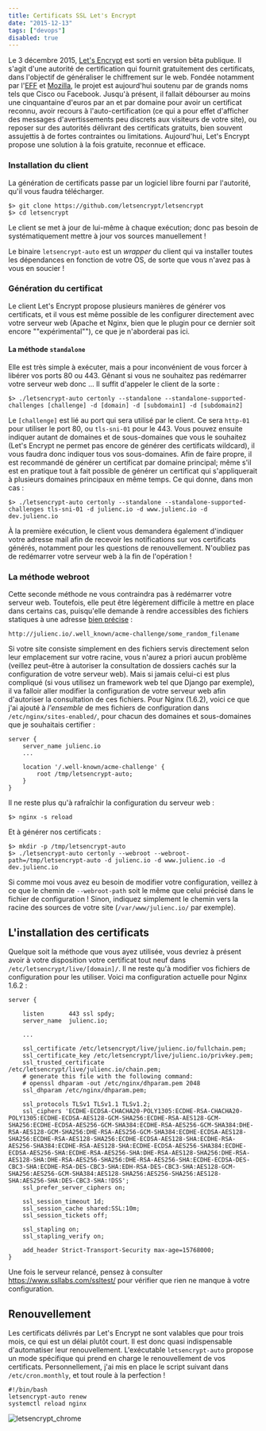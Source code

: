 ```yaml
---
title: Certificats SSL Let's Encrypt
date: "2015-12-13"
tags: ["devops"]
disabled: true
---
```


Le 3 décembre 2015, [Let's Encrypt](https://letsencrypt.org/) est sorti en version bêta publique. Il s'agit d'une autorité de certification qui fournit gratuitement des certificats, dans l'objectif de généraliser le chiffrement sur le web. Fondée notamment par l'[EFF](https://www.eff.org/) et [Mozilla](https://www.mozilla.org/), le projet est aujourd'hui soutenu par de grands noms tels que Cisco ou Facebook.
Jusqu'à présent, il fallait débourser au moins une cinquantaine d'euros par an et par domaine pour avoir un certificat reconnu, avoir recours à l'auto-certification (ce qui a pour effet d'afficher des messages d'avertissements peu discrets aux visiteurs de votre site), ou reposer sur des autorités délivrant des certificats gratuits, bien souvent assujettis à de fortes contraintes ou limitations. Aujourd'hui, Let's Encrypt propose une solution à la fois gratuite, reconnue et efficace.

### Installation du client

La génération de certificats passe par un logiciel libre fourni par l'autorité, qu'il vous faudra télécharger.

    $> git clone https://github.com/letsencrypt/letsencrypt
    $> cd letsencrypt
    
Le client se met à jour de lui-même à chaque exécution; donc pas besoin de systématiquement mettre à jour vos sources manuellement&nbsp;!

Le binaire `letsencrypt-auto` est un _wrapper_ du client qui va installer toutes les dépendances en fonction de votre OS, de sorte que vous n'avez pas à vous en soucier&nbsp;!

### Génération du certificat

Le client Let's Encrypt propose plusieurs manières de générer vos certificats, et il vous est même possible de les configurer directement avec votre serveur web (Apache et Nginx, bien que le plugin pour ce dernier soit encore ""expérimental""), ce que je n'aborderai pas ici.

#### La méthode `standalone`

Elle est très simple à exécuter, mais a pour inconvénient de vous forcer à libérer vos ports 80 ou 443. Gênant si vous ne souhaitez pas redémarrer votre serveur web donc ...
Il suffit d'appeler le client de la sorte :

    $> ./letsencrypt-auto certonly --standalone --standalone-supported-challenges [challenge] -d [domain] -d [subdomain1] -d [subdomain2]
    
Le `[challenge]` est lié au port qui sera utilisé par le client. Ce sera `http-01` pour utiliser le port 80, ou `tls-sni-01` pour le 443. Vous pouvez ensuite indiquer autant de domaines et de sous-domaines que vous le souhaitez (Let's Encrypt ne permet pas encore de générer des certificats wildcard), il vous faudra donc indiquer tous vos sous-domaines. Afin de faire propre, il est recommandé de générer un certificat par domaine principal; même s'il est en pratique tout à fait possible de générer un certificat qui s'appliquerait à plusieurs domaines principaux en même temps. Ce qui donne, dans mon cas&nbsp;:

    $> ./letsencrypt-auto certonly --standalone --standalone-supported-challenges tls-sni-01 -d julienc.io -d www.julienc.io -d dev.julienc.io
    
À la première exécution, le client vous demandera également d'indiquer votre adresse mail afin de recevoir les notifications sur vos certificats générés, notamment pour les questions de renouvellement.
N'oubliez pas de redémarrer votre serveur web à la fin de l'opération&nbsp;!

### La méthode webroot

Cette seconde méthode ne vous contraindra pas à redémarrer votre serveur web. Toutefois, elle peut être légèrement difficile à mettre en place dans certains cas, puisqu'elle demande à rendre accessibles des fichiers statiques à une adresse [bien précise](https://tools.ietf.org/html/rfc5785) :

    http://julienc.io/.well_known/acme-challenge/some_random_filename
    
Si votre site consiste simplement en des fichiers servis directement selon leur emplacement sur votre racine, vous n'aurez a priori aucun problème (veillez peut-être à autoriser la consultation de dossiers cachés sur la configuration de votre serveur web). Mais si jamais celui-ci est plus compliqué (si vous utilisez un framework web tel que Django par exemple), il va falloir aller modifier la configuration de votre serveur web afin d'autoriser la consultation de ces fichiers. Pour Nginx (1.6.2), voici ce que j'ai ajouté à *l'ensemble* de mes fichiers de configuration dans `/etc/nginx/sites-enabled/`, pour chacun des domaines et sous-domaines que je souhaitais certifier&nbsp;:

    server {
        server_name julienc.io
        ...
        
        location '/.well-known/acme-challenge' {
            root /tmp/letsencrypt-auto;
        }
    }

Il ne reste plus qu'à rafraîchir la configuration du serveur web :

    $> nginx -s reload
    
Et à générer nos certificats :

    $> mkdir -p /tmp/letsencrypt-auto
    $> ./letsencrypt-auto certonly --webroot --webroot-path=/tmp/letsencrypt-auto -d julienc.io -d www.julienc.io -d dev.julienc.io
    
Si comme moi vous avez eu besoin de modifier votre configuration, veillez à ce que le chemin de `--webroot-path` soit le même que celui précisé dans le fichier de configuration&nbsp;! Sinon, indiquez simplement le chemin vers la racine des sources de votre site (`/var/www/julienc.io/` par exemple).

## L'installation des certificats

Quelque soit la méthode que vous ayez utilisée, vous devriez à présent avoir à votre disposition votre certificat tout neuf dans `/etc/letsencrypt/live/[domain]/`. Il ne reste qu'à modifier vos fichiers de configuration pour les utiliser.
Voici ma configuration actuelle pour Nginx 1.6.2 :

    server {

        listen       443 ssl spdy;
        server_name  julienc.io;

        ...
        
        ssl_certificate /etc/letsencrypt/live/julienc.io/fullchain.pem;
        ssl_certificate_key /etc/letsencrypt/live/julienc.io/privkey.pem;
        ssl_trusted_certificate /etc/letsencrypt/live/julienc.io/chain.pem;
        # generate this file with the following command:
        # openssl dhparam -out /etc/nginx/dhparam.pem 2048
        ssl_dhparam /etc/nginx/dhparam.pem;

        ssl_protocols TLSv1 TLSv1.1 TLSv1.2;
        ssl_ciphers 'ECDHE-ECDSA-CHACHA20-POLY1305:ECDHE-RSA-CHACHA20-POLY1305:ECDHE-ECDSA-AES128-GCM-SHA256:ECDHE-RSA-AES128-GCM-SHA256:ECDHE-ECDSA-AES256-GCM-SHA384:ECDHE-RSA-AES256-GCM-SHA384:DHE-RSA-AES128-GCM-SHA256:DHE-RSA-AES256-GCM-SHA384:ECDHE-ECDSA-AES128-SHA256:ECDHE-RSA-AES128-SHA256:ECDHE-ECDSA-AES128-SHA:ECDHE-RSA-AES256-SHA384:ECDHE-RSA-AES128-SHA:ECDHE-ECDSA-AES256-SHA384:ECDHE-ECDSA-AES256-SHA:ECDHE-RSA-AES256-SHA:DHE-RSA-AES128-SHA256:DHE-RSA-AES128-SHA:DHE-RSA-AES256-SHA256:DHE-RSA-AES256-SHA:ECDHE-ECDSA-DES-CBC3-SHA:ECDHE-RSA-DES-CBC3-SHA:EDH-RSA-DES-CBC3-SHA:AES128-GCM-SHA256:AES256-GCM-SHA384:AES128-SHA256:AES256-SHA256:AES128-SHA:AES256-SHA:DES-CBC3-SHA:!DSS';
        ssl_prefer_server_ciphers on;

        ssl_session_timeout 1d;
        ssl_session_cache shared:SSL:10m;
        ssl_session_tickets off;

        ssl_stapling on;
        ssl_stapling_verify on;

        add_header Strict-Transport-Security max-age=15768000;
    }
    
Une fois le serveur relancé, pensez à consulter https://www.ssllabs.com/ssltest/ pour vérifier que rien ne manque à votre configuration.


## Renouvellement

Les certificats délivrés par Let's Encrypt ne sont valables que pour trois mois, ce qui est un délai plutôt court. Il est donc quasi indispensable d'automatiser leur renouvellement. L'exécutable `letsencrypt-auto` propose un mode spécifique qui prend en charge le renouvellement de vos certificats. Personnellement, j'ai mis en place le script suivant dans `/etc/cron.monthly`, et tout roule à la perfection&nbsp;!

    #!/bin/bash
    letsencrypt-auto renew
    systemctl reload nginx

![letsencrypt_chrome](/static/images/articles/letsencrypt_chrome.png)
